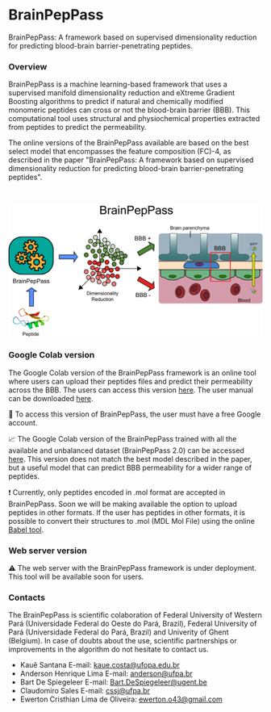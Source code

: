 # BrainPepPass
BrainPepPass: A framework based on supervised dimensionality reduction for predicting blood-brain barrier-penetrating peptides.

### Overview

BrainPepPass is a machine learning-based framework that uses a supervised manifold dimensionality reduction and eXtreme Gradient Boosting algorithms to predict if natural and chemically modified monomeric peptides can cross or not the blood-brain barrier (BBB). This computational tool uses structural and physiochemical properties extracted from peptides to predict the permeability. 

The online versions of the BrainPepPass available are based on the best select model that encompasses the feature composition (FC)-4, as described in the paper "BrainPepPass: A framework based on supervised dimensionality reduction for predicting blood-brain barrier-penetrating peptides".

<br>
<p align="center">
    <img src="images/schematic_webserver.png" width="700" >
</p>

### Google Colab version
The Google Colab version of the BrainPepPass framework is an online tool where users can upload their peptides files and predict their permeability across the BBB. The users can access this version [here](https://colab.research.google.com/drive/1O-obGm1mN7RdyevRzs3h0uQ0ZtIsNCa_?usp=sharing). The user manual can be downloaded [here](https://github.com/ewerton-cristhian/BrainPepPass/blob/master/manual/user_manual_BrainPepPass.pdf).

:key: To access this version of BrainPepPass, the user must have a free Google account.

📈 The Google Colab version of the BrainPepPass trained with all the available and unbalanced dataset (BrainPepPass 2.0) can be accessed [here](https://colab.research.google.com/drive/1l_j7KPp-nBwsGv-s8bzMA7ATCEixQmPo?usp=sharing). This version does not match the best model described in the paper, but a useful model that can predict BBB permeability for a wider range of peptides. 

:exclamation: Currently, only peptides encoded in .mol format are accepted in BrainPepPass. Soon we will be making available the option to upload peptides in other formats. If the user has peptides in other formats, it is possible to convert their structures to .mol ​​(MDL Mol File) using the online [Babel tool](https://chemdb.ics.uci.edu/cgibin/BabelWeb.py).

### Web server version
:warning: The web server with the BrainPepPass framework is under deployment. This tool will be available soon for users.

### Contacts
The BrainPepPass is scientific colaboration of Federal University of Western Pará (Universidade Federal do Oeste do Pará, Brazil), Federal University of Pará (Universidade Federal do Pará, Brazil) and Univerity of Ghent (Belgium).
In case of doubts about the use, scientific partnerships or improvements in the algorithm do not hesitate to contact us.

* Kauê Santana E-mail: kaue.costa@ufopa.edu.br
* Anderson Henrique Lima E-mail: anderson@ufpa.br
* Bart De Spiegeleer E-mail: Bart.DeSpiegeleer@ugent.be
* Claudomiro Sales E-mail: cssj@ufpa.br
* Ewerton Cristhian Lima de Oliveira: ewerton.o43@gmail.com
